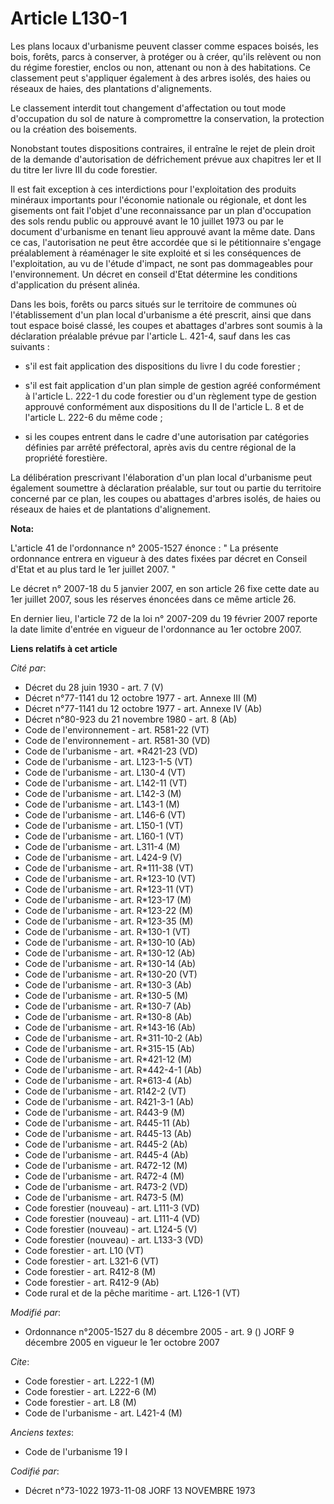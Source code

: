 # Article L130-1

Les plans locaux d'urbanisme peuvent classer comme espaces boisés, les bois, forêts, parcs à conserver, à protéger ou à
créer, qu'ils relèvent ou non du régime forestier, enclos ou non, attenant ou non à des habitations. Ce classement peut
s'appliquer également à des arbres isolés, des haies ou réseaux de haies, des plantations d'alignements.

Le classement interdit tout changement d'affectation ou tout mode d'occupation du sol de nature à compromettre la
conservation, la protection ou la création des boisements.

Nonobstant toutes dispositions contraires, il entraîne le rejet de plein droit de la demande d'autorisation de défrichement
prévue aux chapitres Ier et II du titre Ier livre III du code forestier.

Il est fait exception à ces interdictions pour l'exploitation des produits minéraux importants pour l'économie nationale ou
régionale, et dont les gisements ont fait l'objet d'une reconnaissance par un plan d'occupation des sols rendu public ou
approuvé avant le 10 juillet 1973 ou par le document d'urbanisme en tenant lieu approuvé avant la même date. Dans ce cas,
l'autorisation ne peut être accordée que si le pétitionnaire s'engage préalablement à réaménager le site exploité et si les
conséquences de l'exploitation, au vu de l'étude d'impact, ne sont pas dommageables pour l'environnement. Un décret en
conseil d'Etat détermine les conditions d'application du présent alinéa. 

Dans les bois, forêts ou parcs situés sur le territoire de communes où l'établissement d'un plan local d'urbanisme a été
prescrit, ainsi que dans tout espace boisé classé, les coupes et abattages d'arbres sont soumis à la déclaration préalable
prévue par l'article L. 421-4, sauf dans les cas suivants :

- s'il est fait application des dispositions du livre I du code forestier ;

- s'il est fait application d'un plan simple de gestion agréé conformément à l'article L. 222-1 du code forestier ou d'un
règlement type de gestion approuvé conformément aux dispositions du II de l'article L. 8 et de l'article L. 222-6 du même
code ;

- si les coupes entrent dans le cadre d'une autorisation par catégories définies par arrêté préfectoral, après avis du centre
régional de la propriété forestière.

La délibération prescrivant l'élaboration d'un plan local d'urbanisme peut également soumettre à déclaration préalable, sur
tout ou partie du territoire concerné par ce plan, les coupes ou abattages d'arbres isolés, de haies ou réseaux de haies et
de plantations d'alignement.

**Nota:**

L'article 41 de l'ordonnance n° 2005-1527 énonce : " La présente ordonnance entrera en vigueur à des dates fixées par décret
en Conseil d'Etat et au plus tard le 1er juillet 2007. " 

Le décret n° 2007-18 du 5 janvier 2007, en son article 26 fixe cette date au 1er juillet 2007, sous les réserves énoncées
dans ce même article 26. 

En dernier lieu, l'article 72 de la loi n° 2007-209 du 19 février 2007 reporte la date limite d'entrée en vigueur de
l'ordonnance au 1er octobre 2007.

**Liens relatifs à cet article**

_Cité par_:

  - Décret du 28 juin 1930 - art. 7 (V)
  - Décret n°77-1141 du 12 octobre 1977 - art. Annexe III (M)
  - Décret n°77-1141 du 12 octobre 1977 - art. Annexe IV (Ab)
  - Décret n°80-923 du 21 novembre 1980 - art. 8 (Ab)
  - Code de l'environnement - art. R581-22 (VT)
  - Code de l'environnement - art. R581-30 (VD)
  - Code de l'urbanisme - art. *R421-23 (VD)
  - Code de l'urbanisme - art. L123-1-5 (VT)
  - Code de l'urbanisme - art. L130-4 (VT)
  - Code de l'urbanisme - art. L142-11 (VT)
  - Code de l'urbanisme - art. L142-3 (M)
  - Code de l'urbanisme - art. L143-1 (M)
  - Code de l'urbanisme - art. L146-6 (VT)
  - Code de l'urbanisme - art. L150-1 (VT)
  - Code de l'urbanisme - art. L160-1 (VT)
  - Code de l'urbanisme - art. L311-4 (M)
  - Code de l'urbanisme - art. L424-9 (V)
  - Code de l'urbanisme - art. R*111-38 (VT)
  - Code de l'urbanisme - art. R*123-10 (VT)
  - Code de l'urbanisme - art. R*123-11 (VT)
  - Code de l'urbanisme - art. R*123-17 (M)
  - Code de l'urbanisme - art. R*123-22 (M)
  - Code de l'urbanisme - art. R*123-35 (M)
  - Code de l'urbanisme - art. R*130-1 (VT)
  - Code de l'urbanisme - art. R*130-10 (Ab)
  - Code de l'urbanisme - art. R*130-12 (Ab)
  - Code de l'urbanisme - art. R*130-14 (Ab)
  - Code de l'urbanisme - art. R*130-20 (VT)
  - Code de l'urbanisme - art. R*130-3 (Ab)
  - Code de l'urbanisme - art. R*130-5 (M)
  - Code de l'urbanisme - art. R*130-7 (Ab)
  - Code de l'urbanisme - art. R*130-8 (Ab)
  - Code de l'urbanisme - art. R*143-16 (Ab)
  - Code de l'urbanisme - art. R*311-10-2 (Ab)
  - Code de l'urbanisme - art. R*315-15 (Ab)
  - Code de l'urbanisme - art. R*421-12 (M)
  - Code de l'urbanisme - art. R*442-4-1 (Ab)
  - Code de l'urbanisme - art. R*613-4 (Ab)
  - Code de l'urbanisme - art. R142-2 (VT)
  - Code de l'urbanisme - art. R421-3-1 (Ab)
  - Code de l'urbanisme - art. R443-9 (M)
  - Code de l'urbanisme - art. R445-11 (Ab)
  - Code de l'urbanisme - art. R445-13 (Ab)
  - Code de l'urbanisme - art. R445-2 (Ab)
  - Code de l'urbanisme - art. R445-4 (Ab)
  - Code de l'urbanisme - art. R472-12 (M)
  - Code de l'urbanisme - art. R472-4 (M)
  - Code de l'urbanisme - art. R473-2 (VD)
  - Code de l'urbanisme - art. R473-5 (M)
  - Code forestier (nouveau) - art. L111-3 (VD)
  - Code forestier (nouveau) - art. L111-4 (VD)
  - Code forestier (nouveau) - art. L124-5 (V)
  - Code forestier (nouveau) - art. L133-3 (VD)
  - Code forestier - art. L10 (VT)
  - Code forestier - art. L321-6 (VT)
  - Code forestier - art. R412-8 (M)
  - Code forestier - art. R412-9 (Ab)
  - Code rural et de la pêche maritime - art. L126-1 (VT)

_Modifié par_:

  - Ordonnance n°2005-1527 du 8 décembre 2005 - art. 9 () JORF 9 décembre 2005 en vigueur le 1er octobre 2007

_Cite_:

  - Code forestier - art. L222-1 (M)
  - Code forestier - art. L222-6 (M)
  - Code forestier - art. L8 (M)
  - Code de l'urbanisme - art. L421-4 (M)

_Anciens textes_:

  - Code de l'urbanisme 19 I

_Codifié par_:

  - Décret n°73-1022 1973-11-08 JORF 13 NOVEMBRE 1973
